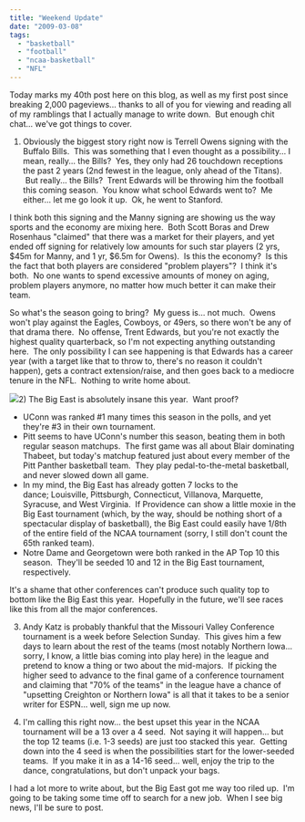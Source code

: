 ```yaml
---
title: "Weekend Update"
date: "2009-03-08"
tags:
  - "basketball"
  - "football"
  - "ncaa-basketball"
  - "NFL"
---
```


Today marks my 40th post here on this blog, as well as my first post since breaking 2,000 pageviews... thanks to all of you for viewing and reading all of my ramblings that I actually manage to write down.  But enough chit chat... we've got things to cover.

1) Obviously the biggest story right now is Terrell Owens signing with the Buffalo Bills.  This was something that I even thought as a possibility... I mean, really... the Bills?  Yes, they only had 26 touchdown receptions the past 2 years (2nd fewest in the league, only ahead of the Titans).  But really... the Bills?  Trent Edwards will be throwing him the football this coming season.  You know what school Edwards went to?  Me either... let me go look it up.  Ok, he went to Stanford.

I think both this signing and the Manny signing are showing us the way sports and the economy are mixing here.  Both Scott Boras and Drew Rosenhaus "claimed" that there was a market for their players, and yet ended off signing for relatively low amounts for such star players (2 yrs, $45m for Manny, and 1 yr, $6.5m for Owens).  Is this the economy?  Is this the fact that both players are considered "problem players"?  I think it's both.  No one wants to spend excessive amounts of money on aging, problem players anymore, no matter how much better it can make their team.

So what's the season going to bring?  My guess is... not much.  Owens won't play against the Eagles, Cowboys, or 49ers, so there won't be any of that drama there.  No offense, Trent Edwards, but you're not exactly the highest quality quarterback, so I'm not expecting anything outstanding here.  The only possibility I can see happening is that Edwards has a career year (with a target like that to throw to, there's no reason it couldn't happen), gets a contract extension/raise, and then goes back to a mediocre tenure in the NFL.  Nothing to write home about.

![](images/young.jpg)2) The Big East is absolutely insane this year.  Want proof?

- UConn was ranked #1 many times this season in the polls, and yet they're #3 in their own tournament.
- Pitt seems to have UConn's number this season, beating them in both regular season matchups.  The first game was all about Blair dominating Thabeet, but today's matchup featured just about every member of the Pitt Panther basketball team.  They play pedal-to-the-metal basketball, and never slowed down all game.
- In my mind, the Big East has already gotten 7 locks to the dance; Louisville, Pittsburgh, Connecticut, Villanova, Marquette, Syracuse, and West Virginia.  If Providence can show a little moxie in the Big East tournament (which, by the way, should be nothing short of a spectacular display of basketball), the Big East could easily have 1/8th of the entire field of the NCAA tournament (sorry, I still don't count the 65th ranked team).
- Notre Dame and Georgetown were both ranked in the AP Top 10 this season.  They'll be seeded 10 and 12 in the Big East tournament, respectively.

It's a shame that other conferences can't produce such quality top to bottom like the Big East this year.  Hopefully in the future, we'll see races like this from all the major conferences.

3) Andy Katz is probably thankful that the Missouri Valley Conference tournament is a week before Selection Sunday.  This gives him a few days to learn about the rest of the teams (most notably Northern Iowa... sorry, I know, a little bias coming into play here) in the league and pretend to know a thing or two about the mid-majors.  If picking the higher seed to advance to the final game of a conference tournament and claiming that "70% of the teams" in the league have a chance of "upsetting Creighton or Northern Iowa" is all that it takes to be a senior writer for ESPN... well, sign me up now.

4) I'm calling this right now... the best upset this year in the NCAA tournament will be a 13 over a 4 seed.  Not saying it will happen... but the top 12 teams (i.e. 1-3 seeds) are just too stacked this year.  Getting down into the 4 seed is when the possibilities start for the lower-seeded teams.  If you make it in as a 14-16 seed... well, enjoy the trip to the dance, congratulations, but don't unpack your bags.

I had a lot more to write about, but the Big East got me way too riled up.  I'm going to be taking some time off to search for a new job.  When I see big news, I'll be sure to post.
